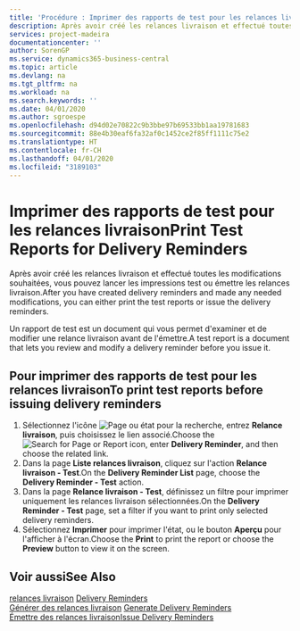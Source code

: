 ```yaml
---
title: 'Procédure : Imprimer des rapports de test pour les relances livraison'
description: Après avoir créé les relances livraison et effectué toutes les modifications souhaitées, vous pouvez lancer les impressions test ou émettre les relances livraison.
services: project-madeira
documentationcenter: ''
author: SorenGP
ms.service: dynamics365-business-central
ms.topic: article
ms.devlang: na
ms.tgt_pltfrm: na
ms.workload: na
ms.search.keywords: ''
ms.date: 04/01/2020
ms.author: sgroespe
ms.openlocfilehash: d94d02e70822c9b3bbe97b69533bb1aa19781683
ms.sourcegitcommit: 88e4b30eaf6fa32af0c1452ce2f85ff1111c75e2
ms.translationtype: HT
ms.contentlocale: fr-CH
ms.lasthandoff: 04/01/2020
ms.locfileid: "3189103"
---
```

# <a name="print-test-reports-for-delivery-reminders"></a><span data-ttu-id="83d2a-103">Imprimer des rapports de test pour les relances livraison</span><span class="sxs-lookup"><span data-stu-id="83d2a-103">Print Test Reports for Delivery Reminders</span></span>
<span data-ttu-id="83d2a-104">Après avoir créé les relances livraison et effectué toutes les modifications souhaitées, vous pouvez lancer les impressions test ou émettre les relances livraison.</span><span class="sxs-lookup"><span data-stu-id="83d2a-104">After you have created delivery reminders and made any needed modifications, you can either print the test reports or issue the delivery reminders.</span></span>  

<span data-ttu-id="83d2a-105">Un rapport de test est un document qui vous permet d'examiner et de modifier une relance livraison avant de l'émettre.</span><span class="sxs-lookup"><span data-stu-id="83d2a-105">A test report is a document that lets you review and modify a delivery reminder before you issue it.</span></span>  

## <a name="to-print-test-reports-before-issuing-delivery-reminders"></a><span data-ttu-id="83d2a-106">Pour imprimer des rapports de test pour les relances livraison</span><span class="sxs-lookup"><span data-stu-id="83d2a-106">To print test reports before issuing delivery reminders</span></span>  

1.  <span data-ttu-id="83d2a-107">Sélectionnez l'icône ![Page ou état pour la recherche](../../media/ui-search/search_small.png "Icône Page ou état pour la recherche"), entrez **Relance livraison**, puis choisissez le lien associé.</span><span class="sxs-lookup"><span data-stu-id="83d2a-107">Choose the ![Search for Page or Report](../../media/ui-search/search_small.png "Search for Page or Report icon") icon, enter **Delivery Reminder**, and then choose the related link.</span></span>  
2.  <span data-ttu-id="83d2a-108">Dans la page **Liste relances livraison**, cliquez sur l'action **Relance livraison - Test**.</span><span class="sxs-lookup"><span data-stu-id="83d2a-108">On the **Delivery Reminder List** page, choose the **Delivery Reminder - Test** action.</span></span>  
3.  <span data-ttu-id="83d2a-109">Dans la page **Relance livraison - Test**, définissez un filtre pour imprimer uniquement les relances livraison sélectionnées.</span><span class="sxs-lookup"><span data-stu-id="83d2a-109">On the **Delivery Reminder - Test** page, set a filter if you want to print only selected delivery reminders.</span></span>  
4.  <span data-ttu-id="83d2a-110">Sélectionnez **Imprimer** pour imprimer l'état, ou le bouton **Aperçu** pour l'afficher à l'écran.</span><span class="sxs-lookup"><span data-stu-id="83d2a-110">Choose the **Print** to print the report or choose the **Preview** button to view it on the screen.</span></span>  

## <a name="see-also"></a><span data-ttu-id="83d2a-111">Voir aussi</span><span class="sxs-lookup"><span data-stu-id="83d2a-111">See Also</span></span>  
 <span data-ttu-id="83d2a-112">[relances livraison](delivery-reminders.md) </span><span class="sxs-lookup"><span data-stu-id="83d2a-112">[Delivery Reminders](delivery-reminders.md) </span></span>  
 <span data-ttu-id="83d2a-113">[Générer des relances livraison](how-to-generate-delivery-reminders.md) </span><span class="sxs-lookup"><span data-stu-id="83d2a-113">[Generate Delivery Reminders](how-to-generate-delivery-reminders.md) </span></span>  
 [<span data-ttu-id="83d2a-114">Émettre des relances livraison</span><span class="sxs-lookup"><span data-stu-id="83d2a-114">Issue Delivery Reminders</span></span>](how-to-issue-delivery-reminders.md)
